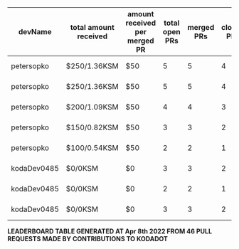 | devName | total amount received |  amount received per merged PR | total open PRs | merged PRs | closed PRs | linesAdded to linesRemoved | commits merged | total commentCount | comments per PR | resolvedIssues to numOfOpenPr | last transaction  |
|-|-|-|-|-|-|-|-|-|-|-|-|  
| petersopko | $250/1.36KSM | $50 | 5 | 5 | 4 | 7/46 | 5 | 5 | 1 | 0/5 |[Link to last transaction](https://kusama.subscan.io/extrinsic/0x8220eacad05f9d04b1f1b3d3daf1e752d021ec93dc5e1a85f580eca64401a8db) |
| petersopko | $250/1.36KSM | $50 | 5 | 5 | 4 | 7/46 | 5 | 5 | 1 | 0/5 |[Link to last transaction](https://kusama.subscan.io/extrinsic/0x8220eacad05f9d04b1f1b3d3daf1e752d021ec93dc5e1a85f580eca64401a8db) |
| petersopko | $200/1.09KSM | $50 | 4 | 4 | 3 | 6/46 | 4 | 4 | 1 | 0/4 |[Link to last transaction](https://kusama.subscan.io/extrinsic/0x8220eacad05f9d04b1f1b3d3daf1e752d021ec93dc5e1a85f580eca64401a8db) |
| petersopko | $150/0.82KSM | $50 | 3 | 3 | 2 | 4/24 | 3 | 3 | 1 | 0/3 |[Link to last transaction](https://kusama.subscan.io/extrinsic/0x8220eacad05f9d04b1f1b3d3daf1e752d021ec93dc5e1a85f580eca64401a8db) |
| petersopko | $100/0.54KSM | $50 | 2 | 2 | 1 | 2/2 | 2 | 2 | 1 | 0/2 |[Link to last transaction](https://kusama.subscan.io/extrinsic/0x8220eacad05f9d04b1f1b3d3daf1e752d021ec93dc5e1a85f580eca64401a8db) |
| kodaDev0485 | $0/0KSM | $0 | 3 | 3 | 2 | 11/7 | 8 | 0 | 0 | 0/3 |[Link to last transaction](null) |
| kodaDev0485 | $0/0KSM | $0 | 2 | 2 | 1 | 6/4 | 6 | 0 | 0 | 0/2 |[Link to last transaction](null) |
| kodaDev0485 | $0/0KSM | $0 | 3 | 3 | 2 | 11/7 | 8 | 0 | 0 | 0/3 |[Link to last transaction](null) |

 
 **LEADERBOARD TABLE GENERATED AT Apr 8th 2022 FROM 46 PULL REQUESTS MADE BY CONTRIBUTIONS TO KODADOT**